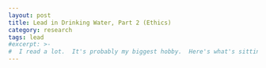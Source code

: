 ```yaml
---
layout: post
title: Lead in Drinking Water, Part 2 (Ethics)
category: research
tags: lead
#excerpt: >-
#  I read a lot.  It's probably my biggest hobby.  Here's what's sitting on my desk or in my ebook right now.
---
```

